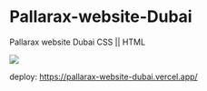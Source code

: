 # Pallarax-website-Dubai
Pallarax website Dubai CSS || HTML

<img src="fondo.gif">

deploy: https://pallarax-website-dubai.vercel.app/